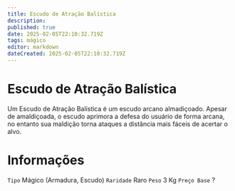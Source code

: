```yaml
---
title: Escudo de Atração Balística
description: 
published: true
date: 2025-02-05T22:10:32.719Z
tags: mágico
editor: markdown
dateCreated: 2025-02-05T22:10:32.719Z
---
```


# Escudo de Atração Balística
Um Escudo de Atração Balística é um escudo arcano almadiçoado. Apesar de amaldiçoada, o escudo aprimora a defesa do usuário de forma arcana, no entanto sua maldição torna ataques a distância mais fáceis de acertar o alvo.

# Informações

`Tipo` Mágico (Armadura, Escudo)
`Raridade` Raro
`Peso` 3 Kg
`Preço Base` ?
